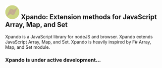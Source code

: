 ## <img src="assets/x.png" alt="xpandoJS" width="46" height="46"> Xpando: Extension methods for JavaScript Array, Map, and Set

Xpando is a JavaScript library for nodeJS and browser. Xpando extends JavaScript Array, Map, and Set. Xpando is heavily inspired by F# Array, Map, and Set module.

### Xpando is under active development...
